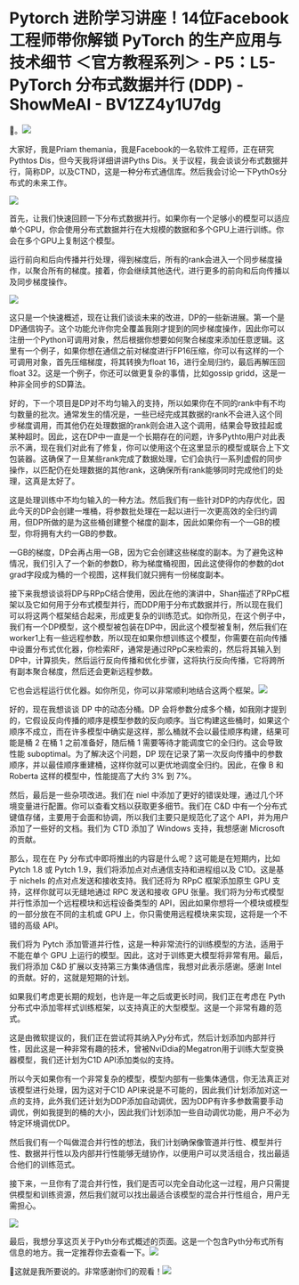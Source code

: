 # Pytorch 进阶学习讲座！14位Facebook工程师带你解锁 PyTorch 的生产应用与技术细节 ＜官方教程系列＞ - P5：L5- PyTorch 分布式数据并行 (DDP) - ShowMeAI - BV1ZZ4y1U7dg

🎼。![](img/8bb021252445710b64cf368008f50dc4_1.png)

大家好，我是Priam themania，我是Facebook的一名软件工程师，正在研究Pythtos Dis，但今天我将详细讲讲Pyths Dis。关于议程，我会谈谈分布式数据并行，简称DP，以及CTND，这是一种分布式通信库。然后我会讨论一下PythOs分布式的未来工作。

![](img/8bb021252445710b64cf368008f50dc4_3.png)

首先，让我们快速回顾一下分布式数据并行。如果你有一个足够小的模型可以适应单个GPU，你会使用分布式数据并行在大规模的数据和多个GPU上进行训练。你会在多个GPU上复制这个模型。

运行前向和后向传播并行处理，得到梯度后，所有的rank会进入一个同步梯度操作，以聚合所有的梯度。接着，你会继续其他迭代，进行更多的前向和后向传播以及同步梯度操作。

![](img/8bb021252445710b64cf368008f50dc4_5.png)

这只是一个快速概述，现在让我们谈谈未来的改进，DP的一些新进展。第一个是DP通信钩子。这个功能允许你完全覆盖我刚才提到的同步梯度操作，因此你可以注册一个Python可调用对象，然后根据你想要如何聚合梯度来添加任意逻辑。这里有一个例子，如果你想在通信之前对梯度进行FP16压缩，你可以有这样的一个可调用对象，首先压缩梯度，将其转换为float 16，进行全局归约，最后再解压回float 32。这是一个例子，你还可以做更复杂的事情，比如gossip gridd，这是一种非全同步的SD算法。

好的，下一个项目是DP对不均匀输入的支持，所以如果你在不同的rank中有不均匀数量的批次。通常发生的情况是，一些已经完成其数据的rank不会进入这个同步梯度调用，而其他仍在处理数据的rank则会进入这个调用，结果会导致挂起或某种超时。因此，这在DP中一直是一个长期存在的问题，许多Pythto用户对此表示不满，现在我们对此有了修复，你可以使用这个在这里显示的模型或联合上下文包装器。这确保了一旦某些rank完成了数据处理，它们会执行一系列虚假的同步操作，以匹配仍在处理数据的其他rank，这确保所有rank能够同时完成他们的处理，这真是太好了。

这是处理训练中不均匀输入的一种方法。然后我们有一些针对DP的内存优化，因此今天的DP会创建一堆桶，将参数批处理在一起以进行一次更高效的全归约调用，但DP所做的是为这些桶创建整个梯度的副本，因此如果你有一个一GB的模型，你将拥有大约一GB的参数。

一GB的梯度，DP会再占用一GB，因为它会创建这些梯度的副本。为了避免这种情况，我们引入了一个新的参数D，称为梯度桶视图，因此这使得你的参数的dot grad字段成为桶的一个视图，这样我们就只拥有一份梯度副本。

接下来我想谈谈将DP与RPpC结合使用，因此在他的演讲中，Shan描述了RPpC框架以及它如何用于分布式模型并行，而DDP用于分布式数据并行，所以现在我们可以将这两个框架结合起来，形成更复杂的训练范式。如你所见，在这个例子中，我们有一个DP模型，这个模型被包装在DP中，因此这个模型被复制，然后我们在worker1上有一些远程参数，所以现在如果你想训练这个模型，你需要在前向传播中设置分布式优化器，你检索RF，通常是通过RPpC来检索的，然后将其输入到DP中，计算损失，然后运行反向传播和优化步骤，这将执行反向传播，它将跨所有副本聚合梯度，然后还会更新远程参数。

它也会远程运行优化器。如你所见，你可以非常顺利地结合这两个框架。![](img/8bb021252445710b64cf368008f50dc4_7.png)

好的，现在我想谈谈 DP 中的动态分桶。DP 会将参数分成多个桶，如我刚才提到的，它假设反向传播的顺序是模型参数的反向顺序。当它构建这些桶时，如果这个顺序不成立，而在许多模型中确实是这样，那么桶就不会以最佳顺序构建，结果可能是桶 2 在桶 1 之前准备好，随后桶 1 需要等待才能调度它的全归约。这会导致性能 suboptimal。为了解决这个问题，DP 现在记录了第一次反向传播中的参数顺序，并以最佳顺序重建桶，这样你就可以更优地调度全归约。因此，在像 B 和 Roberta 这样的模型中，性能提高了大约 3% 到 7%。

然后，最后是一些杂项改进。我们在 niel 中添加了更好的错误处理，通过几个环境变量进行配置。你可以查看文档以获取更多细节。我们在 C&D 中有一个分布式键值存储，主要用于会面和协调，所以我们主要只是规范化了这个 API，并为用户添加了一些好的文档。我们为 CTD 添加了 Windows 支持，我想感谢 Microsoft 的贡献。

那么，现在在 Py 分布式中即将推出的内容是什么呢？这可能是在短期内，比如 Pytch 1.8 或 Pytch 1.9，我们将添加点对点通信支持和进程组以及 C1D。这是基于 nichels 的点对点发送和接收支持。我们还将为 RPpC 框架添加原生 GPU 支持，这样你就可以无缝地通过 RPC 发送和接收 GPU 张量。我们将为分布式模型并行性添加一个远程模块和远程设备类型的 API，因此如果你想将一个模块或模型的一部分放在不同的主机或 GPU 上，你只需使用远程模块来实现，这将是一个不错的高级 API。

我们将为 Pytch 添加管道并行性，这是一种非常流行的训练模型的方法，适用于不能在单个 GPU 上运行的模型。因此，这对于训练更大模型将非常有用。最后，我们将添加 C&D 扩展以支持第三方集体通信库，我想对此表示感谢。感谢 Intel 的贡献。好的，这就是短期的计划。

如果我们考虑更长期的规划，也许是一年之后或更长时间，我们正在考虑在 Pyth 分布式中添加零样式训练框架，以支持真正的大型模型。这是一个非常有趣的范式。

这是由微软提议的，我们正在尝试将其纳入Py分布式，然后计划添加内部并行性，因此这是一种非常有趣的技术，曾被NviDdia的Megatron用于训练大型变换器模型，我们还计划为C1D API添加类似的支持。

所以今天如果你有一个非常复杂的模型，模型内部有一些集体通信，你无法真正对该模型进行处理，因为这对于C1D API来说是不可能的，因此我们计划添加对这一点的支持，此外我们还计划为DDP添加自动调优，因为DDP有许多参数需要手动调优，例如我提到的桶的大小，因此我们计划添加一些自动调优功能，用户不必为特定环境调优DP。

然后我们有一个叫做混合并行性的想法，我们计划确保像管道并行性、模型并行性、数据并行性以及内部并行性能够无缝协作，以便用户可以灵活组合，找出最适合他们的训练范式。

接下来，一旦你有了混合并行性，我们是否可以完全自动化这一过程，用户只需提供模型和训练资源，然后我们就可以找出最适合该模型的混合并行性组合，用户无需担心。

![](img/8bb021252445710b64cf368008f50dc4_9.png)

最后，我想分享这页关于Pyth分布式概述的页面。这是一个包含Pyth分布式所有信息的地方。我一定推荐你去查看一下。![](img/8bb021252445710b64cf368008f50dc4_11.png)

🎼这就是我所要说的。非常感谢你们的观看！![](img/8bb021252445710b64cf368008f50dc4_13.png)
